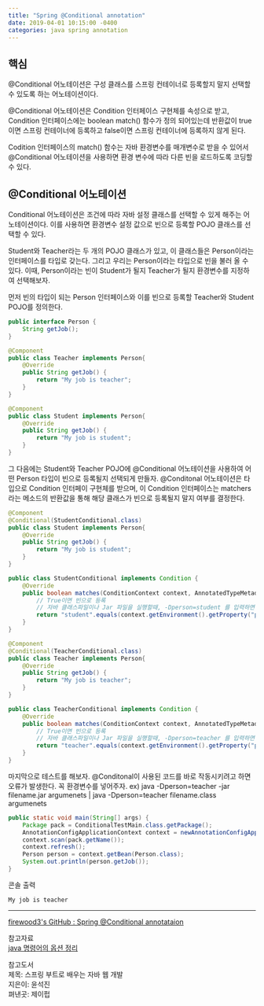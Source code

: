 ```yaml
---
title: "Spring @Conditional annotation"
date: 2019-04-01 10:15:00 -0400
categories: java spring annotation
---
```


## 핵심

@Conditional 어노테이션은 구성 클래스를 스프링 컨테이너로 등록할지 말지 선택할 수 있도록 하는 어노테이션이다.

@Conditional 어노테이션은 Condition 인터페이스 구현체를 속성으로 받고, Condition 인터페이스에는 boolean match() 함수가 정의 되어있는데 반환값이 true이면 스프링 컨테이너에 등록하고 false이면 스프링 컨테이너에 등록하지 않게 된다.

Codition 인터페이스의 match() 함수는 자바 환경변수를 매개변수로 받을 수 있어서 @Conditional 어노테이션을 사용하면 환경 변수에 따라 다른 빈을 로드하도록 코딩할 수 있다.

## @Conditional 어노테이션
Conditional 어노테이션은 조건에 따라 자바 설정 클래스를 선택할 수 있게 해주는 어노테이션이다. 이를 사용하면 환경변수 설정 값으로 빈으로 등록할 POJO 클래스를 선택할 수 있다.

Student와 Teacher라는 두 개의 POJO 클래스가 있고, 이 클래스들은 Person이라는 인터페이스를 타입로 갖는다. 그리고 우리는 Person이라는 타입으로 빈을 불러 올 수 있다. 이때, Person이라는 빈이 Student가 될지 Teacher가 될지 환경변수를 지정하여 선택해보자.

먼저 빈의 타입이 되는 Person 인터페이스와 이를 빈으로 등록할 Teacher와 Student POJO를 정의한다.

```java
public interface Person {
    String getJob();
}
```

```java
@Component
public class Teacher implements Person{
    @Override
    public String getJob() {
        return "My job is teacher";
    }
}
```

```java
@Component
public class Student implements Person{
    @Override
    public String getJob() {
        return "My job is student";
    }
}
```

그 다음에는 Student와 Teacher POJO에 @Conditional 어노테이션을 사용하여 어떤 Person 타입이 빈으로 등록될지 선택되게 만들자. @Conditonal 어노테이션은 타입으로 Condition 인터페이 구현체를 받으며, 이 Condition 인터페이스는 matchers라는 메소드의 반환값을 통해 해당 클래스가 빈으로 등록될지 말지 여부를 결정한다.

```java
@Component
@Conditional(StudentConditional.class)
public class Student implements Person{
    @Override
    public String getJob() {
        return "My job is student";
    }
}
```

```java
public class StudentConditional implements Condition {
    @Override
    public boolean matches(ConditionContext context, AnnotatedTypeMetadata metadata) {
        // True이면 빈으로 등록
        // 자바 클래스파일이나 Jar 파일을 실행할때, -Dperson=student 를 입력하면 Student 빈이 등록됨!
        return "student".equals(context.getEnvironment().getProperty("person"));
    }
}
```

```java
@Component
@Conditional(TeacherConditional.class)
public class Teacher implements Person{
    @Override
    public String getJob() {
        return "My job is teacher";
    }
}
```

```java
public class TeacherConditional implements Condition {
    @Override
    public boolean matches(ConditionContext context, AnnotatedTypeMetadata metadata) {
        // True이면 빈으로 등록
        // 자바 클래스파일이나 Jar 파일을 실행할때, -Dperson=teacher 를 입력하면 Person 빈이 등록됨!
        return "teacher".equals(context.getEnvironment().getProperty("person"));
    }
}
```

마지막으로 테스트를 해보자. @Conditonal이 사용된 코드를 바로 작동시키려고 하면 오류가 발생한다. 꼭 환경변수를 넣어주자. ex) java -Dperson=teacher -jar filename.jar argumenets | java -Dperson=teacher filename.class argumenets

```java
public static void main(String[] args) {
    Package pack = ConditionalTestMain.class.getPackage();
    AnnotationConfigApplicationContext context = newAnnotationConfigApplicationContext();
    context.scan(pack.getName());
    context.refresh();
    Person person = context.getBean(Person.class);
    System.out.println(person.getJob());
}
```

콘솔 출력  

```code
My job is teacher
```

***
[firewood3's GitHub : Spring @Conditional annotataion](https://github.com/firewood3/spring/tree/master/springboot-annotations/conditional)

참고자료  
[java 명령어의 옵션 정리](http://sjava.net/2008/02/java-%EB%AA%85%EB%A0%B9%EC%96%B4%EC%9D%98-%EC%98%B5%EC%85%98-%EC%A0%95%EB%A6%AC/)

참고도서  
제목: 스프링 부트로 배우는 자바 웹 개발  
지은이: 윤석진  
펴낸곳: 제이펍  
